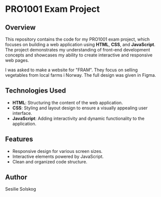 # PRO1001 Exam Project  

## Overview  
This repository contains the code for my PRO1001 exam project, which focuses on building a web application using **HTML**, **CSS**, and **JavaScript**. The project demonstrates my understanding of front-end development concepts and showcases my ability to create interactive and responsive web pages.

I was asked to make a website for "FRAM". They focus on selling vegetables from local farms i Norway. The full design was given in Figma.

## Technologies Used  
- **HTML**: Structuring the content of the web application.  
- **CSS**: Styling and layout design to ensure a visually appealing user interface.  
- **JavaScript**: Adding interactivity and dynamic functionality to the application.  

## Features  
- Responsive design for various screen sizes.  
- Interactive elements powered by JavaScript.  
- Clean and organized code structure.   

## Author  
Sesilie Solskog 

 
